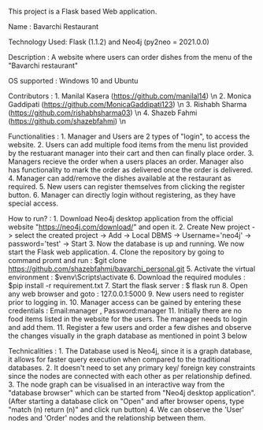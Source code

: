 This project is a Flask based Web application.

Name : Bavarchi Restaurant

Technology Used: Flask (1.1.2) and Neo4j (py2neo = 2021.0.0)

Description : A website where users can order dishes from the menu of the "Bavarchi restaurant"

OS supported : Windows 10 and Ubuntu

Contributors : 1. Manilal Kasera    (https://github.com/manilal14) \n
               2. Monica Gaddipati  (https://github.com/MonicaGaddipati123) \n
               3. Rishabh Sharma    (https://github.com/rishabhsharma03) \n
               4. Shazeb Fahmi      (https://github.com/shazebfahmi) \n
               
Functionalities : 1. Manager and Users are 2 types of "login", to access the website.
                  2. Users can add multiple food items from the menu list provided by the restuarant manager into their cart and then can finally place order.
                  3. Managers recieve the order when a users places an order. Manager also has functionality to mark the order as delivered once the order is delivered. 
                  4. Manager can add/remove the dishes available at the restaurant as required.
                  5. New users can register themselves from clicking the register button.
                  6. Manager can directly login without registering, as they have special access.

How to run? :   1. Download Neo4j desktop application from the official website "https://neo4j.com/download/" and open it.
                2. Create New project -> select the created project -> Add -> Local DBMS -> Username='neo4j' -> password='test' -> Start
                3. Now the database is up and running. We now start the Flask web application.
                4. Clone the repository by going to command promt and run : $git clone https://github.com/shazebfahmi/bavarchi_personal.git
                5. Activate the virtual environment : $venv\Scripts\activate
                6. Download the required modules : $pip install -r requirement.txt
                7. Start the flask server : $ flask run
                8. Open any web browser and goto : 127.0.0.1:5000 
                9. New users need to register prior to logging in.
                10. Manager access can be gained by entering these credentials : Email:manager , Password:manager
                11. Initially there are no food items listed in the website for the users. The manager needs to login and add them.
                11. Register a few users and order a few dishes and observe the changes visually in the graph database as mentioned in point 3 below
                      

Technicalities : 1. The Database used is Neo4j, since it is a graph database, it allows for faster query execution when compared to the traditional databases.
                 2. It doesn't need to set any primary key/ foreign key constraints since the nodes are connected with each other as per relationship defined.
                 3. The node graph can be visualised in an interactive way from the "database browser" which can be started from "Neo4j desktop application".(After starting a database click on "Open" and after browser opens, type "match (n) return (n)" and click run button)
                 4. We can observe the 'User' nodes and 'Order' nodes and the relationship between them.
            
            
            
